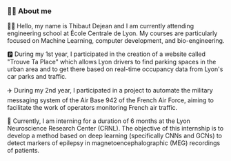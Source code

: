 ### 👨‍🎓 About me 

👨‍💻 Hello, my name is Thibaut Dejean and I am currently attending engineering school at École Centrale de Lyon. My courses are particularly focused on Machine Learning, computer development, and bio-engineering.

🅿️ During my 1st year, I participated in the creation of a website called "Trouve Ta Place" which allows Lyon drivers to find parking spaces in the urban area and to get there based on real-time occupancy data from Lyon's car parks and traffic.

✈️ During my 2nd year, I participated in a project to automate the military messaging system of the Air Base 942 of the French Air Force, aiming to facilitate the work of operators monitoring French air traffic.

🧠 Currently, I am interning for a duration of 6 months at the Lyon Neuroscience Research Center (CRNL). The objective of this internship is to develop a method based on deep learning (specifically CNNs and GCNs) to detect markers of epilepsy in magnetoencephalographic (MEG) recordings of patients.


